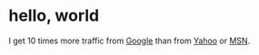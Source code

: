 # hello, world

I get 10 times more traffic from [Google] than from [Yahoo] or [MSN].

   [Google]:	http://google.com/        "Google"
   [Yahoo]:	http://search.yahoo.com/  "Yahoo Search"
   [MSN]:	http://search.msn.com/    "MSN Search"
